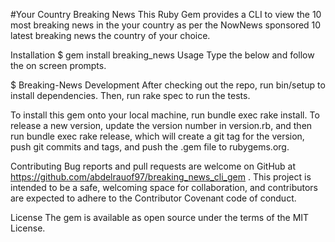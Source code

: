 #Your Country Breaking News
This Ruby Gem provides a CLI to view the 10 most breaking news in the your country as per the NowNews sponsored 10 latest breaking news the country of your choice.

Installation
$ gem install breaking_news
Usage
Type the below and follow the on screen prompts.

$ Breaking-News
Development
After checking out the repo, run bin/setup to install dependencies. Then, run rake spec to run the tests.

To install this gem onto your local machine, run bundle exec rake install. To release a new version, update the version number in version.rb, and then run bundle exec rake release, which will create a git tag for the version, push git commits and tags, and push the .gem file to rubygems.org.

Contributing
Bug reports and pull requests are welcome on GitHub at https://github.com/abdelrauof97/breaking_news_cli_gem . This project is intended to be a safe, welcoming space for collaboration, and contributors are expected to adhere to the Contributor Covenant code of conduct.

License
The gem is available as open source under the terms of the MIT License.
